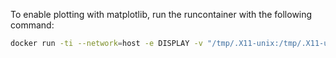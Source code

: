 To enable plotting with matplotlib, run the runcontainer with the following command:
```bash
docker run -ti --network=host -e DISPLAY -v "/tmp/.X11-unix:/tmp/.X11-unix:rw"  -v $(pwd):/workspace/project mnist1
```


